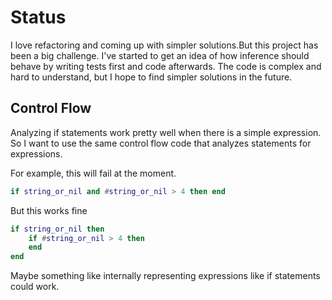 # Status

I love refactoring and coming up with simpler solutions.But this project has been a big challenge. I've started to get an idea of how inference should behave by writing tests first and code afterwards. The code is complex and hard to understand, but I hope to find simpler solutions in the future.

## Control Flow

Analyzing if statements work pretty well when there is a simple expression. So I want to use the same control flow code that analyzes statements for expressions.

For example, this will fail at the moment.

```lua
if string_or_nil and #string_or_nil > 4 then end
```

But this works fine

```lua
if string_or_nil then
    if #string_or_nil > 4 then
    end
end
```

Maybe something like internally representing expressions like if statements could work.

##
